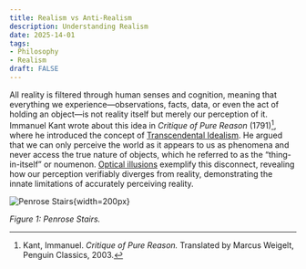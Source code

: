 ```yaml
---
title: Realism vs Anti-Realism
description: Understanding Realism
date: 2025-14-01
tags:
- Philosophy
- Realism
draft: FALSE
---
```


All reality is filtered through human senses and cognition, meaning that everything we experience—observations, facts, data, or even the act of holding an object—is not reality itself but merely our perception of it. Immanuel Kant wrote about this idea in *Critique of Pure Reason* (1791)[^1], where he introduced the concept of [Transcendental Idealism](https://plato.stanford.edu/entries/kant-transcendental-idealism/). He argued that we can only perceive the world as it appears to us as phenomena and never access the true nature of objects, which he referred to as the “thing-in-itself” or noumenon. [Optical illusions](https://en.wikipedia.org/wiki/Optical_illusion) exemplify this disconnect, revealing how our perception verifiably diverges from reality, demonstrating the innate limitations of accurately perceiving reality.

![Penrose Stairs](https://openclipart.org/image/800px/318460){width=200px}

*Figure 1: Penrose Stairs.*

[^1]: Kant, Immanuel. *Critique of Pure Reason.* Translated by Marcus Weigelt, Penguin Classics, 2003.

